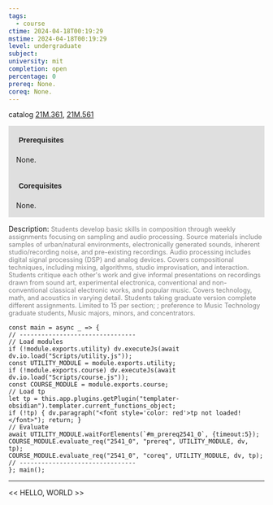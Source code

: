 ```yaml
---
tags:
  - course
ctime: 2024-04-18T00:19:29
mstime: 2024-04-18T00:19:29
level: undergraduate
subject: 
university: mit
completion: open
percentage: 0
prereq: None.
coreq: None.
---
```


catalog [21M.361](http://student.mit.edu/catalog/m21Ma.html#21M.361), [21M.561](http://student.mit.edu/catalog/m21Ma.html#21M.561)

<span style="display: block; padding: 15px; background-color: rgb(100, 100, 100, 0.2);"><font id="m_prereq2541_0" style="display: block; font-family: Arial, sans-serif; font-weight: bold; padding: 5px">Prerequisites</font><br><span id="prereq2541_0">None.</span></span>
<span style="display: block; padding: 15px; background-color: rgb(100, 100, 100, 0.2);"><font id="m_coreq2541_0" style="display: block; font-family: Arial, sans-serif; font-weight: bold; padding: 5px">Corequisites</font><br><span id="coreq2541_0">None.</span></span>

<font style="">Description:</font>
<font style="color: grey; font-size: 0.8rem;">Students develop basic skills in composition through weekly assignments focusing on sampling and audio processing. Source materials include samples of urban/natural environments, electronically generated sounds, inherent studio/recording noise, and pre-existing recordings. Audio processing includes digital signal processing (DSP) and analog devices. Covers compositional techniques, including mixing, algorithms, studio improvisation, and interaction. Students critique each other's work and give informal presentations on recordings drawn from sound art, experimental electronica, conventional and non-conventional classical electronic works, and popular music. Covers technology, math, and acoustics in varying detail. Students taking graduate version complete different assignments. Limited to 15 per section; ; preference to Music Technology graduate students, Music majors, minors, and concentrators.</font>

```dataviewjs
const main = async _ => {
// --------------------------------
// Load modules
if (!module.exports.utility) dv.executeJs(await dv.io.load("Scripts/utility.js"));
const UTILITY_MODULE = module.exports.utility;
if (!module.exports.course) dv.executeJs(await dv.io.load("Scripts/course.js"));
const COURSE_MODULE = module.exports.course;
// Load tp
let tp = this.app.plugins.getPlugin("templater-obsidian").templater.current_functions_object;
if (!tp) { dv.paragraph("<font style='color: red'>tp not loaded!</font>"); return; }
// Evaluate
await UTILITY_MODULE.waitForElements(`#m_prereq2541_0`, {timeout:5});
COURSE_MODULE.evaluate_req("2541_0", "prereq", UTILITY_MODULE, dv, tp);
COURSE_MODULE.evaluate_req("2541_0", "coreq", UTILITY_MODULE, dv, tp);
// --------------------------------
}; main();
```

---

<< HELLO, WORLD >>

